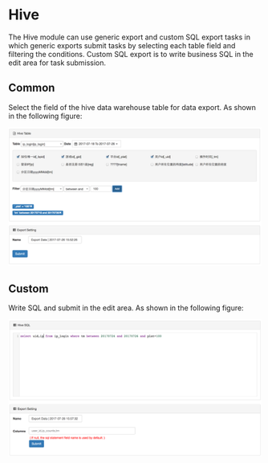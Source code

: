 # Hive
The Hive module can use generic export and custom SQL export tasks in which generic exports submit tasks by selecting each table field and filtering the conditions. Custom SQL export is to write business SQL in the edit area for task submission.

## Common
Select the field of the hive data warehouse table for data export. As shown in the following figure:

![Common](../res/hive_common@2x.png)

## Custom
Write SQL and submit in the edit area. As shown in the following figure:

![Custom](../res/hive_custom@2x.png)

